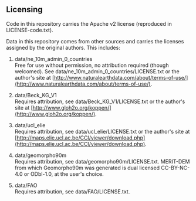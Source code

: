 ## Licensing

Code in this repository carries the Apache v2 license (reproduced in LICENSE-code.txt).

Data in this repository comes from other sources and carries the licenses assigned by the original authors. This includes:

1. data/ne\_10m\_admin\_0\_countries  
   Free for use without permission, no attribution required (though welcomed). See data/ne\_10m\_admin\_0\_countries/LICENSE.txt or the author's site at [http://www.naturalearthdata.com/about/terms-of-use/](http://www.naturalearthdata.com/about/terms-of-use/).

1. data/Beck\_KG\_V1  
   Requires attribution, see data/Beck\_KG\_V1/LICENSE.txt or the author's site at [http://www.gloh2o.org/koppen/](http://www.gloh2o.org/koppen/).

1. data/ucl\_elie  
   Requires attribution, see data/ucl\_elie/LICENSE.txt or the author's site at [http://maps.elie.ucl.ac.be/CCI/viewer/download.php](http://maps.elie.ucl.ac.be/CCI/viewer/download.php).

1. data/geomorpho90m  
   Requires attribution, see data/geomorpho90m/LICENSE.txt.
   MERIT-DEM from which Geomorpho90m was generated is dual licensed CC-BY-NC-4.0 or ODbl-1.0, at the user's choice.  

1. data/FAO  
   Requires attribution, see data/FAO/LICENSE.txt.
